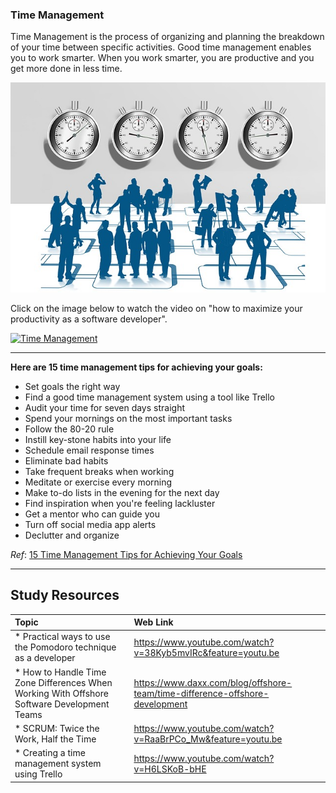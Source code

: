 ### **Time Management**
Time Management is the process of organizing and planning the breakdown of your time between specific activities. Good time management enables you to work smarter. When you work smarter, you are productive and you get more done in less time.


<img src="images/stopwatch-2061851_640.jpg" />

Click on the image below to watch the video on "how to maximize your productivity as a software developer".

[![Time Management](http://img.youtube.com/vi/eG7cPN1uRAA/0.jpg)](http://www.youtube.com/watch?v=eG7cPN1uRAA "Time Management")


----

**Here are  15 time management tips for achieving your goals:**

- Set goals the right way
- Find a good time management system using a tool like Trello
- Audit your time for seven days straight
- Spend your mornings on the most important tasks
- Follow the 80-20 rule
- Instill key-stone habits into your life
- Schedule email response times
- Eliminate bad habits
- Take frequent breaks when working
- Meditate or exercise every morning
- Make to-do lists in the evening for the next day
- Find inspiration when you're feeling lackluster
- Get a mentor who can guide you
- Turn off social media app alerts
- Declutter and organize

<i>Ref</i>: [15 Time Management Tips for Achieving Your Goals](https://www.entrepreneur.com/article/299336)

-------

Study Resources
----------------


| Topic   |  Web Link      |
|:---------|:----------|
| * Practical ways to use the Pomodoro technique as a developer|https://www.youtube.com/watch?v=38Kyb5mvIRc&feature=youtu.be|
| * How to Handle Time Zone Differences When Working With Offshore Software Development Teams|https://www.daxx.com/blog/offshore-team/time-difference-offshore-development|
| * SCRUM: Twice the Work, Half the Time|https://www.youtube.com/watch?v=RaaBrPCo_Mw&feature=youtu.be|
| * Creating a time management system using Trello|https://www.youtube.com/watch?v=H6LSKoB-bHE|
